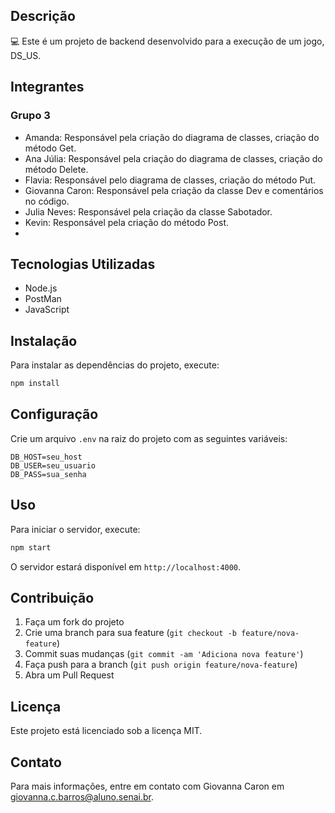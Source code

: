 ## Descrição
💻 Este é um projeto de backend desenvolvido para a execução de um jogo, DS_US. 

## Integrantes 
### Grupo 3
- Amanda: Responsável pela criação do diagrama de classes, criação do método Get.
- Ana Júlia: Responsável pela criação do diagrama de classes, criação do método Delete. 
- Flavia: Responsável pelo diagrama de classes, criação do método Put.
- Giovanna Caron: Responsável pela criação da classe Dev e comentários no código.
- Julia Neves: Responsável pela criação da classe Sabotador.
- Kevin: Responsável pela criação do método Post.
- 
## Tecnologias Utilizadas
- Node.js
- PostMan
- JavaScript

## Instalação
Para instalar as dependências do projeto, execute:
```bash
npm install
```

## Configuração
Crie um arquivo `.env` na raiz do projeto com as seguintes variáveis:
```
DB_HOST=seu_host
DB_USER=seu_usuario
DB_PASS=sua_senha
```

## Uso
Para iniciar o servidor, execute:
```bash
npm start
```
O servidor estará disponível em `http://localhost:4000`.

## Contribuição
1. Faça um fork do projeto
2. Crie uma branch para sua feature (`git checkout -b feature/nova-feature`)
3. Commit suas mudanças (`git commit -am 'Adiciona nova feature'`)
4. Faça push para a branch (`git push origin feature/nova-feature`)
5. Abra um Pull Request

## Licença
Este projeto está licenciado sob a licença MIT.

## Contato
Para mais informações, entre em contato com  Giovanna Caron em giovanna.c.barros@aluno.senai.br. 
